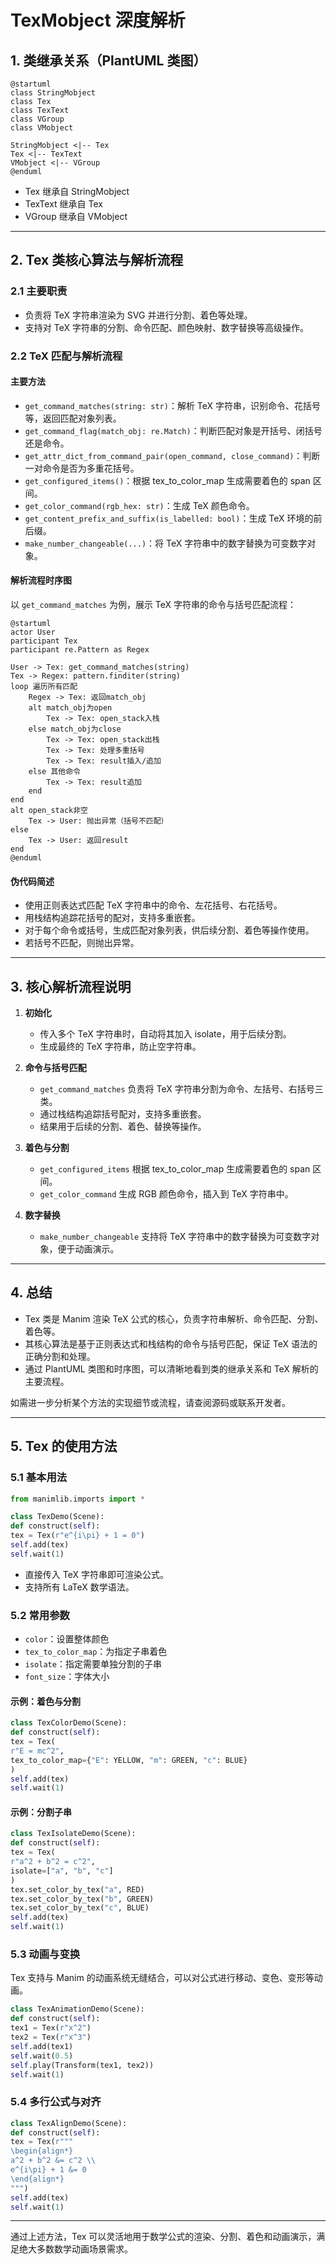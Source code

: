 # TexMobject 深度解析

## 1. 类继承关系（PlantUML 类图）

```plantuml
@startuml
class StringMobject
class Tex
class TexText
class VGroup
class VMobject

StringMobject <|-- Tex
Tex <|-- TexText
VMobject <|-- VGroup
@enduml
```

- Tex 继承自 StringMobject
- TexText 继承自 Tex
- VGroup 继承自 VMobject

---

## 2. Tex 类核心算法与解析流程

### 2.1 主要职责
- 负责将 TeX 字符串渲染为 SVG 并进行分割、着色等处理。
- 支持对 TeX 字符串的分割、命令匹配、颜色映射、数字替换等高级操作。

### 2.2 TeX 匹配与解析流程

#### 主要方法
- `get_command_matches(string: str)`：解析 TeX 字符串，识别命令、花括号等，返回匹配对象列表。
- `get_command_flag(match_obj: re.Match)`：判断匹配对象是开括号、闭括号还是命令。
- `get_attr_dict_from_command_pair(open_command, close_command)`：判断一对命令是否为多重花括号。
- `get_configured_items()`：根据 tex_to_color_map 生成需要着色的 span 区间。
- `get_color_command(rgb_hex: str)`：生成 TeX 颜色命令。
- `get_content_prefix_and_suffix(is_labelled: bool)`：生成 TeX 环境的前后缀。
- `make_number_changeable(...)`：将 TeX 字符串中的数字替换为可变数字对象。

#### 解析流程时序图

以 `get_command_matches` 为例，展示 TeX 字符串的命令与括号匹配流程：

```plantuml
@startuml
actor User
participant Tex
participant re.Pattern as Regex

User -> Tex: get_command_matches(string)
Tex -> Regex: pattern.finditer(string)
loop 遍历所有匹配
    Regex -> Tex: 返回match_obj
    alt match_obj为open
        Tex -> Tex: open_stack入栈
    else match_obj为close
        Tex -> Tex: open_stack出栈
        Tex -> Tex: 处理多重括号
        Tex -> Tex: result插入/追加
    else 其他命令
        Tex -> Tex: result追加
    end
end
alt open_stack非空
    Tex -> User: 抛出异常（括号不匹配）
else
    Tex -> User: 返回result
end
@enduml
```

#### 伪代码简述
- 使用正则表达式匹配 TeX 字符串中的命令、左花括号、右花括号。
- 用栈结构追踪花括号的配对，支持多重嵌套。
- 对于每个命令或括号，生成匹配对象列表，供后续分割、着色等操作使用。
- 若括号不匹配，则抛出异常。

---

## 3. 核心解析流程说明

1. **初始化**  
   - 传入多个 TeX 字符串时，自动将其加入 isolate，用于后续分割。
   - 生成最终的 TeX 字符串，防止空字符串。

2. **命令与括号匹配**  
   - `get_command_matches` 负责将 TeX 字符串分割为命令、左括号、右括号三类。
   - 通过栈结构追踪括号配对，支持多重嵌套。
   - 结果用于后续的分割、着色、替换等操作。

3. **着色与分割**  
   - `get_configured_items` 根据 tex_to_color_map 生成需要着色的 span 区间。
   - `get_color_command` 生成 RGB 颜色命令，插入到 TeX 字符串中。

4. **数字替换**  
   - `make_number_changeable` 支持将 TeX 字符串中的数字替换为可变数字对象，便于动画演示。

---

## 4. 总结

- Tex 类是 Manim 渲染 TeX 公式的核心，负责字符串解析、命令匹配、分割、着色等。
- 其核心算法是基于正则表达式和栈结构的命令与括号匹配，保证 TeX 语法的正确分割和处理。
- 通过 PlantUML 类图和时序图，可以清晰地看到类的继承关系和 TeX 解析的主要流程。

如需进一步分析某个方法的实现细节或流程，请查阅源码或联系开发者。


---

## 5. Tex 的使用方法

### 5.1 基本用法

````python
from manimlib.imports import *

class TexDemo(Scene):
def construct(self):
tex = Tex(r"e^{i\pi} + 1 = 0")
self.add(tex)
self.wait(1)
````

- 直接传入 TeX 字符串即可渲染公式。
- 支持所有 LaTeX 数学语法。

### 5.2 常用参数

- `color`：设置整体颜色
- `tex_to_color_map`：为指定子串着色
- `isolate`：指定需要单独分割的子串
- `font_size`：字体大小

#### 示例：着色与分割

````python
class TexColorDemo(Scene):
def construct(self):
tex = Tex(
r"E = mc^2",
tex_to_color_map={"E": YELLOW, "m": GREEN, "c": BLUE}
)
self.add(tex)
self.wait(1)
````

#### 示例：分割子串

````python
class TexIsolateDemo(Scene):
def construct(self):
tex = Tex(
r"a^2 + b^2 = c^2",
isolate=["a", "b", "c"]
)
tex.set_color_by_tex("a", RED)
tex.set_color_by_tex("b", GREEN)
tex.set_color_by_tex("c", BLUE)
self.add(tex)
self.wait(1)
````

### 5.3 动画与变换

Tex 支持与 Manim 的动画系统无缝结合，可以对公式进行移动、变色、变形等动画。

````python
class TexAnimationDemo(Scene):
def construct(self):
tex1 = Tex(r"x^2")
tex2 = Tex(r"x^3")
self.add(tex1)
self.wait(0.5)
self.play(Transform(tex1, tex2))
self.wait(1)
````

### 5.4 多行公式与对齐

````python
class TexAlignDemo(Scene):
def construct(self):
tex = Tex(r"""
\begin{align*}
a^2 + b^2 &= c^2 \\
e^{i\pi} + 1 &= 0
\end{align*}
""")
self.add(tex)
self.wait(1)
````

---

通过上述方法，Tex 可以灵活地用于数学公式的渲染、分割、着色和动画演示，满足绝大多数数学动画场景需求。